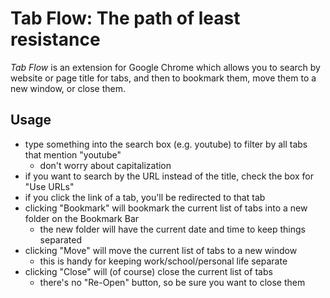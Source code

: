 Tab Flow: The path of least resistance
======================================

*Tab Flow* is an extension for Google Chrome which allows you to search by website or page title for tabs, and then to bookmark them, move them to a new window, or close them.

Usage
-----
- type something into the search box (e.g. youtube) to filter by all tabs that mention "youtube"
    - don't worry about capitalization
- if you want to search by the URL instead of the title, check the box for "Use URLs"
- if you click the link of a tab, you'll be redirected to that tab
- clicking "Bookmark" will bookmark the current list of tabs into a new folder on the Bookmark Bar
    - the new folder will have the current date and time to keep things separated
- clicking "Move" will move the current list of tabs to a new window
    - this is handy for keeping work/school/personal life separate
- clicking "Close" will (of course) close the current list of tabs
    - there's no "Re-Open" button, so be sure you want to close them

